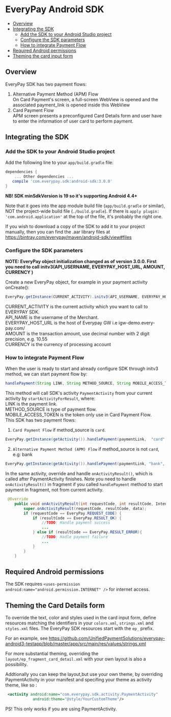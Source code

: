 # EveryPay Android SDK
* [Overview](https://github.com/UnifiedPaymentSolutions/everypay-android3-testapp#overview)
* [Integrating the SDK](https://github.com/UnifiedPaymentSolutions/everypay-android3-testapp#integrating_the_sdk)
  * [Add the SDK to your Android Studio project](https://github.com/UnifiedPaymentSolutions/everypay-android3-testapp#add-the-sdk-to-your-android-studio-project)
  * [Configure the SDK parameters](https://github.com/UnifiedPaymentSolutions/everypay-android3-testapp#configure-the-sdk-parameters)
  * [How to integrate Payment Flow](https://github.com/UnifiedPaymentSolutions/everypay-android3-testapp#how_to_integrate_payment_flow)
* [Required Android permissions](https://github.com/UnifiedPaymentSolutions/everypay-android3-testapp#required-android-permissions)
* [Theming the card input form](https://github.com/UnifiedPaymentSolutions/everypay-android3-testapp/blob/master/README.md#theming-the-card-input-form)

## Overview
 EveryPay SDK has two payment flows:

1. Alternative Payment Method (APM) Flow<br/>
On Card Payment's screen, a full-screen WebView is opened and the associated payment_link is opened inside this WebView<br/>
2. Card Payment Flow<br/>
APM screen presents a preconfigured Card Details form and user have to enter the information of user card to perform payment.


## Integrating the SDK

### Add the SDK to your Android Studio project

Add the following line to your `app/build.gradle` file:

```groovy
dependencies {
    ... Other dependencies ...
   compile 'com.everypay.sdk:android-sdk:3.0.0'
}
```
**NB! SDK minSdkVersion is 19 so it's supporting Android 4.4+**


Note that it goes into the app module build file (`app/build.gradle` or similar), NOT the project-wide build file (`./build.gradle`). If there is `apply plugin: 'com.android.application'` at the top of the file, it's probably the right one.

If you wish to download a copy of the SDK to add it to your project manually, then you can find the .aar library files at https://bintray.com/everypay/maven/android-sdk/view#files

### Configure the SDK parameters

**NOTE: EveryPay object initialization changed as of version 3.0.0. First you need to call initv3(API_USERNAME, EVERYPAY_HOST_URL, AMOUNT, CURRENCY )**

Create a new EveryPay object, for example in your payment activity onCreate():

```java
EveryPay.getInstance(CURRENT_ACTIVITY).initv3(API_USERNAME, EVERYPAY_HOST_URL, AMOUNT, CURRENCY);
```
CURRENT_ACTIVITY is the current activity which you want to call to EVERYPAY SDK.<br/>
API_NAME is the username of the Merchant.<br/>
EVERYPAY_HOST_URL is the host of Everypay GW i.e igw-demo.every-pay.com/ <br/>
AMOUNT is the transaction amount, use decimal number with 2 digit precision, e.g. 10.55 <br/>
CURRENCY is the currency of processing account <br/>

### How to integrate Payment Flow

When the user is ready to start and already configure SDK through initv3 method, we can start payment flow by:
```java
handlePayment(String LINK, String METHOD_SOURCE, String MOBILE_ACCESS_TOKEN)
```
This method will call SDK's activity ```PaymentActivity``` from your current activity by ```startActivityForResult```, where:<br/>
LINK is the payment link.<br/>
METHOD_SOURCE is type of payment flow.<br/>
MOBILE_ACCESS_TOKEN is the token only use in Card Payment Flow.<br/>
This SDK has two payment flows:

1. ```Card Payment Flow``` if method_source is ```card```.
```java
EveryPay.getInstance(getActivity()).handlePayment(paymentLink,  "card", mobileAccessToken);
```
2. ```Alternative Payment Method (APM) Flow``` if method_source is not ```card```, e.g: bank

```java
EveryPay.getInstance(getActivity()).handlePayment(paymentLink, "bank", null);
```



In the same activity, override and handle `onActivityResult()`, which is called after PaymentActivity finishes. Note you need to handle `onActivityResult()` in fragment if you called `handlePayment` method to start payment in fragment, not from current activity.

```java
 @Override
    public void onActivityResult(int requestCode, int resultCode, Intent data) {
        super.onActivityResult(requestCode, resultCode, data);
        if (requestCode == EveryPay.REQUEST_CODE) {
            if (resultCode == EveryPay.RESULT_OK) {
                //TODO: Handle payment success
                ...
            } else if (resultCode == EveryPay.RESULT_ERROR){
                //TODO: Hadle payment failure
                ...
            }
        }
    }
```

## Required Android permissions

The SDK requires `<uses-permission android:name="android.permission.INTERNET" />` for internet access.

## Theming the Card Details form

To override the text, color and styles used in the card input form, define resources matching the identifiers in your `colors.xml`, `strings.xml` and `styles.xml` files. The EveryPay SDK resources start with the `ep_` prefix.

For an example, see https://github.com/UnifiedPaymentSolutions/everypay-android3-testapp/blob/master/app/src/main/res/values/strings.xml

For more substantial theming, overriding the `layout/ep_fragment_card_detail.xml` with your own layout is also a possibility.

Addtionally you can keep the layout,but use your own theme, by overriding PaymentActivity in your manifest and specifing your theme as activity theme, like so :
```xml
 <activity android:name="com.everypay.sdk.activity.PaymentActivity"
            android:theme="@style/YourCustomTheme"/>
```
PS! This only works if you are using PaymentActivity.
